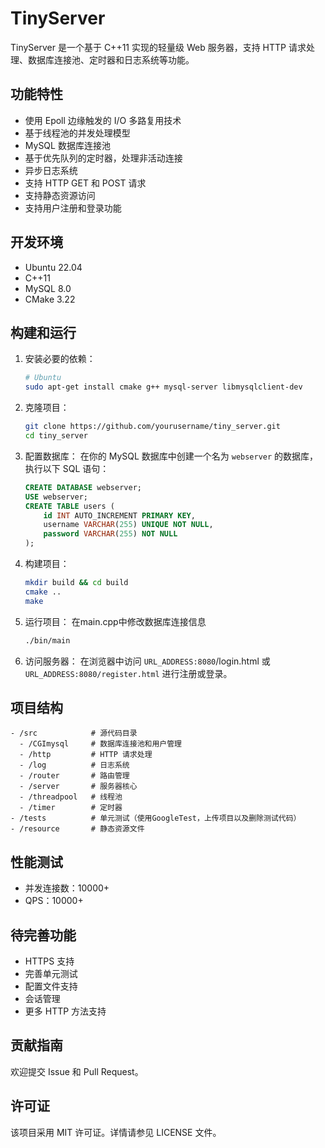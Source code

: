 # TinyServer

TinyServer 是一个基于 C++11 实现的轻量级 Web 服务器，支持 HTTP 请求处理、数据库连接池、定时器和日志系统等功能。

## 功能特性

- 使用 Epoll 边缘触发的 I/O 多路复用技术
- 基于线程池的并发处理模型
- MySQL 数据库连接池
- 基于优先队列的定时器，处理非活动连接
- 异步日志系统
- 支持 HTTP GET 和 POST 请求
- 支持静态资源访问
- 支持用户注册和登录功能

## 开发环境

- Ubuntu 22.04 
- C++11
- MySQL 8.0
- CMake 3.22

## 构建和运行

1. 安装必要的依赖：
   ```bash
   # Ubuntu
   sudo apt-get install cmake g++ mysql-server libmysqlclient-dev
   ```

2. 克隆项目：
   ```bash
   git clone https://github.com/yourusername/tiny_server.git
   cd tiny_server
   ```
3. 配置数据库：
    在你的 MySQL 数据库中创建一个名为 `webserver` 的数据库，执行以下 SQL 语句：

    ```sql
    CREATE DATABASE webserver;
    USE webserver;
    CREATE TABLE users (
        id INT AUTO_INCREMENT PRIMARY KEY,
        username VARCHAR(255) UNIQUE NOT NULL,
        password VARCHAR(255) NOT NULL
    );
    ```
4. 构建项目：
   ```bash
   mkdir build && cd build
   cmake ..
   make
   ```
5. 运行项目：
   在main.cpp中修改数据库连接信息
   ```bash
   ./bin/main
   ```

6. 访问服务器：
   在浏览器中访问 `URL_ADDRESS:8080`/login.html 或 `URL_ADDRESS:8080/register.html` 进行注册或登录。
## 项目结构

```
- /src            # 源代码目录
  - /CGImysql     # 数据库连接池和用户管理
  - /http         # HTTP 请求处理
  - /log          # 日志系统
  - /router       # 路由管理
  - /server       # 服务器核心
  - /threadpool   # 线程池
  - /timer        # 定时器
- /tests          # 单元测试（使用GoogleTest，上传项目以及删除测试代码）
- /resource       # 静态资源文件
```

## 性能测试

- 并发连接数：10000+
- QPS：10000+

## 待完善功能

- HTTPS 支持
- 完善单元测试
- 配置文件支持
- 会话管理
- 更多 HTTP 方法支持

## 贡献指南

欢迎提交 Issue 和 Pull Request。

## 许可证

该项目采用 MIT 许可证。详情请参见 LICENSE 文件。